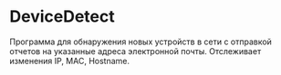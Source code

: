 # DeviceDetect
Программа для обнаружения новых устройств в сети с отправкой отчетов на указанные адреса электронной почты. Отслеживает изменения IP, MAC, Hostname.

